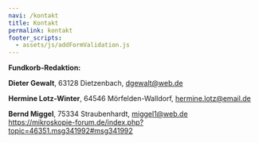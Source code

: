 ```yaml
---
navi: /kontakt
title: Kontakt
permalink: kontakt
footer_scripts:
  - assets/js/addFormValidation.js
---
```

**Fundkorb-Redaktion:**

**Dieter Gewalt**, 63128 Dietzenbach, dgewalt@web.de

**Hermine Lotz-Winter**, 64546 Mörfelden-Walldorf, hermine.lotz@email.de

**Bernd Miggel**, 75334 Straubenhardt, miggel1@web.de\
https://mikroskopie-forum.de/index.php?topic=46351.msg341992#msg341992